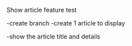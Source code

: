 Show article feature test

-create branch
-create 1 article to display

-show the article title and details